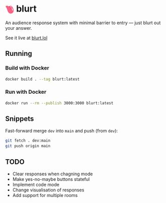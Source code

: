 # <img src="client/icon.svg" alt="logo" style="height: 1em; vertical-align: middle"> blurt

An audience response system with minimal barrier to entry — just blurt out your answer.

See it live at [blurt.lol](https://blurt.lol)

## Running

### Build with Docker

```sh
docker build . --tag blurt:latest
```

### Run with Docker

```sh
docker run --rm --publish 3000:3000 blurt:latest
```

## Snippets

Fast-forward merge `dev` into `main` and push (from `dev`):

```sh
git fetch . dev:main
git push origin main
```

## TODO

- Clear responses when chagning mode
- Make yes-no-maybe buttons stateful
- Implement code mode
- Change visualisation of responses
- Add support for multiple rooms
